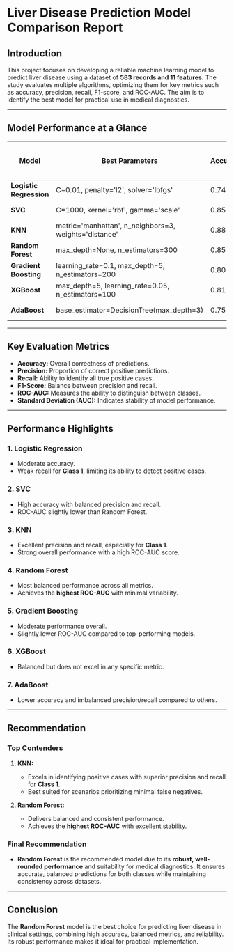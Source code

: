# Liver Disease Prediction Model Comparison Report

## **Introduction**
This project focuses on developing a reliable machine learning model to predict liver disease using a dataset of **583 records and 11 features**. The study evaluates multiple algorithms, optimizing them for key metrics such as accuracy, precision, recall, F1-score, and ROC-AUC. The aim is to identify the best model for practical use in medical diagnostics.

---

## **Model Performance at a Glance**

| **Model**            | **Best Parameters**                             | **Accuracy** | **Precision (Class 0/1)** | **Recall (Class 0/1)** | **F1-Score (Class 0/1)** | **Mean ROC-AUC** | **Std. Dev (AUC)** |
|-----------------------|-------------------------------------------------|--------------|----------------------------|-------------------------|---------------------------|-------------------|---------------------|
| **Logistic Regression** | C=0.01, penalty='l2', solver='lbfgs'           | 0.74         | 0.71 / 0.79               | 0.86 / 0.61            | 0.78 / 0.69              | 0.7600           | 0.0523              |
| **SVC**              | C=1000, kernel='rbf', gamma='scale'             | 0.85         | 0.83 / 0.87               | 0.90 / 0.79            | 0.86 / 0.83              | 0.7077           | 0.0763              |
| **KNN**              | metric='manhattan', n_neighbors=3, weights='distance' | 0.88    | 0.83 / 0.95               | 0.97 / 0.78            | 0.89 / 0.86              | 0.8511           | 0.0684              |
| **Random Forest**    | max_depth=None, n_estimators=300                | 0.85         | 0.86 / 0.84               | 0.86 / 0.84            | 0.86 / 0.84              | 0.8907           | 0.0405              |
| **Gradient Boosting** | learning_rate=0.1, max_depth=5, n_estimators=200 | 0.80        | 0.84 / 0.77               | 0.78 / 0.83            | 0.81 / 0.80              | 0.7322           | 0.0643              |
| **XGBoost**          | max_depth=5, learning_rate=0.05, n_estimators=100 | 0.81        | 0.81 / 0.82               | 0.85 / 0.78            | 0.83 / 0.80              | 0.7832           | 0.0321              |
| **AdaBoost**         | base_estimator=DecisionTree(max_depth=3)         | 0.75         | 0.82 / 0.69               | 0.67 / 0.83            | 0.74 / 0.75              | 0.7987           | 0.0479              |

---

## **Key Evaluation Metrics**
- **Accuracy:** Overall correctness of predictions.
- **Precision:** Proportion of correct positive predictions.
- **Recall:** Ability to identify all true positive cases.
- **F1-Score:** Balance between precision and recall.
- **ROC-AUC:** Measures the ability to distinguish between classes.
- **Standard Deviation (AUC):** Indicates stability of model performance.

---

## **Performance Highlights**
### **1. Logistic Regression**
- Moderate accuracy.
- Weak recall for **Class 1**, limiting its ability to detect positive cases.

### **2. SVC**
- High accuracy with balanced precision and recall.
- ROC-AUC slightly lower than Random Forest.

### **3. KNN**
- Excellent precision and recall, especially for **Class 1**.
- Strong overall performance with a high ROC-AUC score.

### **4. Random Forest**
- Most balanced performance across all metrics.
- Achieves the **highest ROC-AUC** with minimal variability.

### **5. Gradient Boosting**
- Moderate performance overall.
- Slightly lower ROC-AUC compared to top-performing models.

### **6. XGBoost**
- Balanced but does not excel in any specific metric.

### **7. AdaBoost**
- Lower accuracy and imbalanced precision/recall compared to others.

---

## **Recommendation**
### **Top Contenders**
1. **KNN:**
   - Excels in identifying positive cases with superior precision and recall for **Class 1**.
   - Best suited for scenarios prioritizing minimal false negatives.

2. **Random Forest:**
   - Delivers balanced and consistent performance.
   - Achieves the **highest ROC-AUC** with excellent stability.

### **Final Recommendation**
- **Random Forest** is the recommended model due to its **robust, well-rounded performance** and suitability for medical diagnostics. It ensures accurate, balanced predictions for both classes while maintaining consistency across datasets.

---

## **Conclusion**
The **Random Forest** model is the best choice for predicting liver disease in clinical settings, combining high accuracy, balanced metrics, and reliability. Its robust performance makes it ideal for practical implementation.
